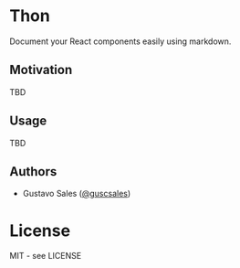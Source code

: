 # Thon

Document your React components easily using markdown.

## Motivation

TBD

## Usage

TBD

## Authors

- Gustavo Sales ([@guscsales](https://twitter.com/guscsales))

# License

MIT - see LICENSE
